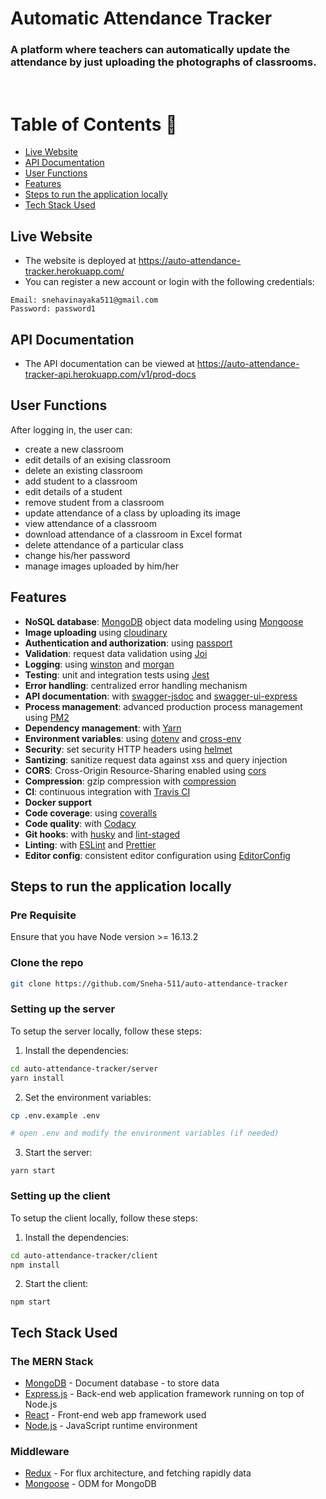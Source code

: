 # Automatic Attendance Tracker

### A platform where teachers can automatically update the attendance by just uploading the photographs of classrooms. 
<br>

Table of Contents :bookmark_tabs:
=================
- [Live Website](#live-website)
- [API Documentation](#api-documentation) 
- [User Functions](#user-functions)
- [Features](#features)
- [Steps to run the application locally](#steps-to-run-the-application-locally)
- [Tech Stack Used](#tech-stack-used)

## Live Website

- The website is deployed at https://auto-attendance-tracker.herokuapp.com/
- You can register a new account or login with the following credentials:
```
Email: snehavinayaka511@gmail.com
Password: password1
```

## API Documentation

- The API documentation can be viewed at https://auto-attendance-tracker-api.herokuapp.com/v1/prod-docs

## User Functions

After logging in, the user can:
- create a new classroom
- edit details of an exising classroom
- delete an existing classroom
- add student to a classroom
- edit details of a student
- remove student from a classroom
- update attendance of a class by uploading its image
- view attendance of a classroom
- download attendance of a classroom in Excel format
- delete attendance of a particular class  
- change his/her password
- manage images uploaded by him/her

## Features

 - **NoSQL database**: [MongoDB](https://www.mongodb.com) object data modeling using [Mongoose](https://mongoosejs.com)
- **Image uploading** using [cloudinary](https://cloudinary.com/documentation/image_upload_api_reference)
- **Authentication and authorization**: using [passport](http://www.passportjs.org)
- **Validation**: request data validation using [Joi](https://github.com/hapijs/joi)
- **Logging**: using [winston](https://github.com/winstonjs/winston) and [morgan](https://github.com/expressjs/morgan)
- **Testing**: unit and integration tests using [Jest](https://jestjs.io)
- **Error handling**: centralized error handling mechanism
- **API documentation**: with [swagger-jsdoc](https://github.com/Surnet/swagger-jsdoc) and [swagger-ui-express](https://github.com/scottie1984/swagger-ui-express)
- **Process management**: advanced production process management using [PM2](https://pm2.keymetrics.io)
- **Dependency management**: with [Yarn](https://yarnpkg.com)
- **Environment variables**: using [dotenv](https://github.com/motdotla/dotenv) and [cross-env](https://github.com/kentcdodds/cross-env#readme)
- **Security**: set security HTTP headers using [helmet](https://helmetjs.github.io)
- **Santizing**: sanitize request data against xss and query injection
- **CORS**: Cross-Origin Resource-Sharing enabled using [cors](https://github.com/expressjs/cors)
- **Compression**: gzip compression with [compression](https://github.com/expressjs/compression)
- **CI**: continuous integration with [Travis CI](https://travis-ci.org)
- **Docker support**
- **Code coverage**: using [coveralls](https://coveralls.io)
- **Code quality**: with [Codacy](https://www.codacy.com)
- **Git hooks**: with [husky](https://github.com/typicode/husky) and [lint-staged](https://github.com/okonet/lint-staged)
- **Linting**: with [ESLint](https://eslint.org) and [Prettier](https://prettier.io)
- **Editor config**: consistent editor configuration using [EditorConfig](https://editorconfig.org)

## Steps to run the application locally

### Pre Requisite

Ensure that you have Node version >= 16.13.2

### Clone the repo

```bash
git clone https://github.com/Sneha-511/auto-attendance-tracker
```

### Setting up the server

To setup the server locally, follow these steps:

1. Install the dependencies:

```bash
cd auto-attendance-tracker/server
yarn install
```

2. Set the environment variables:

```bash
cp .env.example .env

# open .env and modify the environment variables (if needed)
```

3. Start the server:

```
yarn start
```

### Setting up the client

To setup the client locally, follow these steps:

1. Install the dependencies:

```bash
cd auto-attendance-tracker/client
npm install
```

2. Start the client:

```
npm start
```

## Tech Stack Used

### The MERN Stack

* [MongoDB](https://docs.mongodb.com/) - Document database - to store data 
* [Express.js](https://devdocs.io/express/) - Back-end web application framework running on top of Node.js
* [React](https://reactjs.org/docs/) - Front-end web app framework used
* [Node.js](https://nodejs.org/en/docs/) - JavaScript runtime environment 

### Middleware

* [Redux](https://redux.js.org/basics/usage-with-react) - For flux architecture, and fetching rapidly data
* [Mongoose](https://mongoosejs.com/docs/guide.html) - ODM for MongoDB